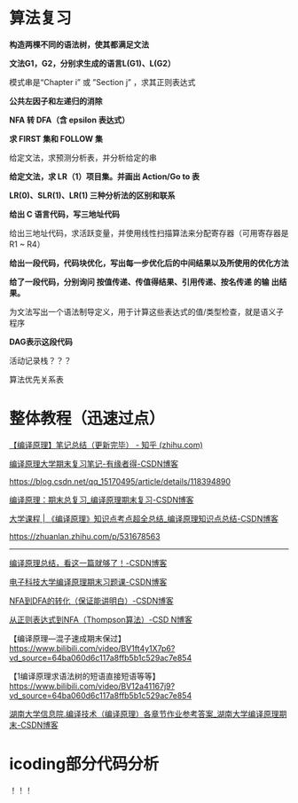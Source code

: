 # 算法复习

**构造两棵不同的语法树，使其都满⾜⽂法**

**⽂法G1，G2，分别求⽣成的语⾔L(G1)、L(G2）**

模式串是“Chapter i” 或 ”Section j” ，求其正则表达式

**公共左因子和左递归的消除**

**NFA 转 DFA（含 epsilon 表达式）**

**求 FIRST 集和 FOLLOW 集**

给定⽂法，求预测分析表，并分析给定的串

**给定⽂法，求 LR（1）项⽬集。并画出 Action/Go to 表**

**LR(0)、SLR(1)、LR(1) 三种分析法的区别和联系**

**给出 C 语⾔代码，写三地址代码**

给出三地址代码，求活跃变量，并使⽤线性扫描算法来分配寄存器（可⽤寄存器是R1 ~ R4）

**给出⼀段代码，代码块优化，写出每⼀步优化后的中间结果以及所使⽤的优化⽅法**

**给了⼀段代码，分别询问 按值传递、传值得结果、引⽤传递、按名传递 的输**
**出结果。**

为文法写出一个语法制导定义，用于计算这些表达式的值/类型检查，就是语义子程序

**DAG表示这段代码**

活动记录栈？？？

算法优先关系表

# 整体教程（迅速过点）

[【编译原理】笔记总结（更新完毕） - 知乎 (zhihu.com)](https://zhuanlan.zhihu.com/p/360822631)

[编译原理大学期末复习笔记-有缘者得-CSDN博客](https://blog.csdn.net/qq_15170495/article/details/118394890)

https://blog.csdn.net/qq_15170495/article/details/118394890

[编译原理：期末总复习_编译原理期末复习-CSDN博客](https://blog.csdn.net/qq_43522998/article/details/118466344)

[大学课程 | 《编译原理》知识点考点超全总结_编译原理知识点总结-CSDN博客](https://blog.csdn.net/qq_43701912/article/details/107518622)

https://zhuanlan.zhihu.com/p/531678563

---

[编译原理总结，看这一篇就够了！-CSDN博客](https://blog.csdn.net/LeeDuoZuiShuai/article/details/104882488?spm=1001.2014.3001.5506)

[电子科技大学编译原理期末习题课-CSDN博客](https://blog.csdn.net/m0_59180666/article/details/131160955?spm=1001.2014.3001.5506)

[NFA到DFA的转化（保证能讲明白）-CSDN博客](https://blog.csdn.net/weixin_43655282/article/details/108963761?spm=1001.2014.3001.5506)

[从正则表达式到NFA（Thompson算法）-CSD N博客](https://blog.csdn.net/moodfriend/article/details/106011361?spm=1001.2014.3001.5506)

【编译原理—混子速成期末保过】https://www.bilibili.com/video/BV1ft4y1X7p6?vd_source=64ba060d6c117a8ffb5b1c529ac7e854

【1编译原理求语法树的短语直接短语等等】https://www.bilibili.com/video/BV12a41167j9?vd_source=64ba060d6c117a8ffb5b1c529ac7e854

[湖南大学信息院.编译技术（编译原理）各章节作业参考答案_湖南大学编译原理期末-CSDN博客](https://qiaoxs.blog.csdn.net/article/details/122741397)

# icoding部分代码分析

！！！